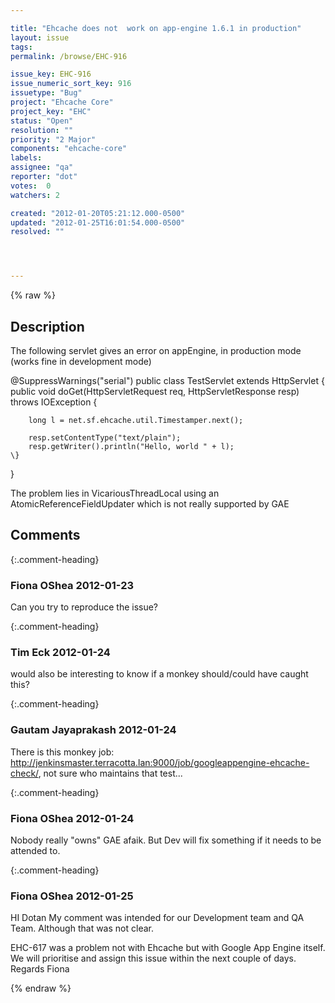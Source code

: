 ```yaml
---

title: "Ehcache does not  work on app-engine 1.6.1 in production"
layout: issue
tags: 
permalink: /browse/EHC-916

issue_key: EHC-916
issue_numeric_sort_key: 916
issuetype: "Bug"
project: "Ehcache Core"
project_key: "EHC"
status: "Open"
resolution: ""
priority: "2 Major"
components: "ehcache-core"
labels: 
assignee: "qa"
reporter: "dot"
votes:  0
watchers: 2

created: "2012-01-20T05:21:12.000-0500"
updated: "2012-01-25T16:01:54.000-0500"
resolved: ""




---
```


{% raw %}

## Description

<div markdown="1" class="description">

The following servlet gives an error on appEngine, in production mode (works fine in development mode)

@SuppressWarnings("serial")
public class TestServlet extends HttpServlet \{
	public void doGet(HttpServletRequest req, HttpServletResponse resp)
			throws IOException \{
		
		long l = net.sf.ehcache.util.Timestamper.next();
		
		resp.setContentType("text/plain");
		resp.getWriter().println("Hello, world " + l);
	\}
\}

The problem lies in VicariousThreadLocal using an AtomicReferenceFieldUpdater which is not really supported by GAE



</div>

## Comments


{:.comment-heading}
### **Fiona OShea** <span class="date">2012-01-23</span>

<div markdown="1" class="comment">

Can you try to reproduce the issue?

</div>


{:.comment-heading}
### **Tim Eck** <span class="date">2012-01-24</span>

<div markdown="1" class="comment">

would also be interesting to know if a monkey should/could have caught this?

</div>


{:.comment-heading}
### **Gautam Jayaprakash** <span class="date">2012-01-24</span>

<div markdown="1" class="comment">

There is this monkey job: http://jenkinsmaster.terracotta.lan:9000/job/googleappengine-ehcache-check/, not sure who maintains that test...

</div>


{:.comment-heading}
### **Fiona OShea** <span class="date">2012-01-24</span>

<div markdown="1" class="comment">

Nobody really "owns" GAE afaik. But Dev will fix something if it needs to be attended to.


</div>


{:.comment-heading}
### **Fiona OShea** <span class="date">2012-01-25</span>

<div markdown="1" class="comment">

HI Dotan
My comment was intended for our Development team and QA Team. Although that was not clear. 

EHC-617 was a problem not with Ehcache but with Google App Engine itself. 
We will prioritise and assign this issue within  the next couple of days.
Regards
Fiona 

</div>



{% endraw %}

